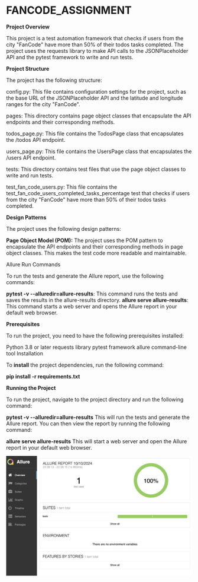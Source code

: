 # FANCODE_ASSIGNMENT

**Project Overview**

This project is a test automation framework that checks if users from the city "FanCode" have more than 50% of their todos tasks completed. The project uses the requests library to make API calls to the JSONPlaceholder API and the pytest framework to write and run tests.

**Project Structure**

The project has the following structure:

config.py: This file contains configuration settings for the project, such as the base URL of the JSONPlaceholder API 
and the latitude and longitude ranges for the city "FanCode".

pages: This directory contains page object classes that encapsulate the API endpoints and their corresponding methods.

todos_page.py: This file contains the TodosPage class that encapsulates the /todos API endpoint.

users_page.py: This file contains the UsersPage class that encapsulates the /users API endpoint.

tests: This directory contains test files that use the page object classes to write and run tests.

test_fan_code_users.py: This file contains the test_fan_code_users_completed_tasks_percentage test that checks if users from the city "FanCode" have more than 50% of their todos tasks completed.

**Design Patterns**

The project uses the following design patterns:

**Page Object Model (POM):** The project uses the POM pattern to encapsulate the API endpoints and their corresponding methods in page object classes. This makes the test code more readable and maintainable.

Allure Run Commands

To run the tests and generate the Allure report, use the following commands:

**pytest -v --alluredir=allure-results**: This command runs the tests and saves the results in the allure-results directory.
**allure serve allure-results**: This command starts a web server and opens the Allure report in your default web browser.

**Prerequisites**

To run the project, you need to have the following prerequisites installed:

Python 3.8 or later
requests library
pytest framework
allure command-line tool
Installation

To **install** the project dependencies, run the following command:

**pip install -r requirements.txt**

**Running the Project**

To run the project, navigate to the project directory and run the following command:

**pytest -v --alluredir=allure-results**
This will run the tests and generate the Allure report. You can then view the report by running the following command:

**allure serve allure-results**
This will start a web server and open the Allure report in your default web browser.

![img.png](img.png)